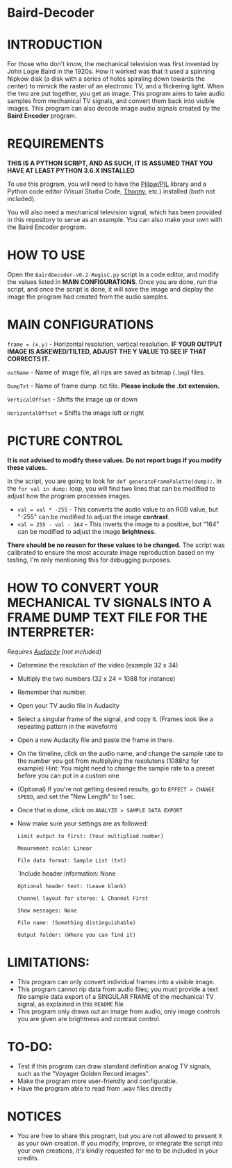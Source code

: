 # Baird-Decoder

# INTRODUCTION
For those who don't know, the mechanical television was first invented by John Logie Baird in the 1920s. How it worked was that it used a spinning Nipkow disk (a disk with a series of holes spiraling down towards the center) to mimick the raster of an electronic TV, and a flickering light. When the two are put together, you get an image. This program aims to take audio samples from mechanical TV signals, and convert them back into visible images. This program can also decode image audio signals created by the **Baird Encoder** program.

# REQUIREMENTS
**THIS IS A PYTHON SCRIPT, AND AS SUCH, IT IS ASSUMED THAT YOU HAVE AT LEAST PYTHON 3.6.X INSTALLED**

To use this program, you will need to have the [Pillow/PIL](https://pypi.org/project/Pillow/) library and a Python code editor
(Visual Studio Code, [Thonny](https://www.Thonny.org/), etc.) installed (both not included).

You will also need a mechanical television signal, which has been provided in this repository to serve as an example.
You can also make your own with the Baird Encoder program.

# HOW TO USE
Open the `BairdDecoder-v0.2-RegisC.py` script in a code editor, and modify the values listed in **MAIN CONFIGURATIONS**.
Once you are done, run the script, and once the script is done, it will save the image and display the image the program had created from the
audio samples.

# MAIN CONFIGURATIONS
`frame = (x,y)` - Horizontal resolution, vertical resolution.
**IF YOUR OUTPUT IMAGE IS ASKEWED/TILTED, ADJUST THE Y VALUE TO SEE IF THAT CORRECTS IT.**

`outName` - Name of image file, all rips are saved as bitmap (`.bmp`) files.

`DumpTxt` - Name of frame dump .txt file. **Please include the .txt extension.**

`VerticalOffset` - Shifts the image up or down

`HorizontalOffset` = Shifts the image left or right

# PICTURE CONTROL
**It is not advised to modify these values. Do not report bugs if you modify these values.**

In the script, you are going to look for `def generateFramePalette(dump):`. In the `for val in dump:` loop, you will find two
lines that can be modified to adjust how the program processes images.

- `val = val * -255` - This converts the audio value to an RGB value, but "-255" can be modified to adjust the image **contrast**.
-  `val = 255 - val - 164` - This inverts the image to a positive, but "164" can be modified to adjust the image **brightness**.

**There should be no reason for these values to be changed.** The script was calibrated to ensure the most accurate image reproduction
based on my testing, I'm only mentioning this for debugging purposes.


# HOW TO CONVERT YOUR MECHANICAL TV SIGNALS INTO A FRAME DUMP TEXT FILE FOR THE INTERPRETER:
*Requires [Audacity](https://www.audacityteam.org/) (not included)*

- Determine the resolution of the video (example 32 x 34)
- Multiply the two numbers (32 x 24 = 1088 for instance)
- Remember that number.
- Open your TV audio file in Audacity
- Select a singular frame of the signal, and copy it.
  (Frames look like a repeating pattern in the waveform)
- Open a new Audacity file and paste the frame in there.
- On the timeline, click on the audio name, and change the
sample rate to the number you got from multiplying the
resolutons (1088hz for example)
	Hint: You might need to change the sample rate to a 
	preset before you can put in a custom one.
- (Optional) If you're not getting desired results,
go to `EFFECT > CHANGE SPEED`, and set the "New Length" to 1 sec.
- Once that is done, click on `ANALYZE > SAMPLE DATA EXPORT`
- Now make sure your settings are as followed:

  	`Limit output to first: (Your multiplied number)`
  
	`Meaurement scale: Linear`

	`File data format: Sample List (txt)`

	`Include header information: None

	`Optional header text: (Leave blank)`

	`Channel layout for stereo: L Channel First`

	`Show messages: None`

	`File name: (Something distinguishable)`

	`Output folder: (Where you can find it)`

# LIMITATIONS:
- This program can only convert individual frames into a visible image.
- This program cannot rip data from audio files; you must provide a text file
sample data export of a SINGULAR FRAME of the mechanical TV signal, as explained in this `README` file
- This program only draws out an image from audio, only image controls you are given are brightness and contrast control.

# TO-DO:
- Test if this program can draw standard definition analog TV signals, such as
the "Voyager Golden Record images".
- Make the program more user-friendly and configurable.
- Have the program able to read from .wav files directly

# NOTICES
- You are free to share this program, but you are not allowed to present it as your own creation. If you modify, improve, or integrate the script into your own creations,
  it's kindly requested for me to be included in your credits.
